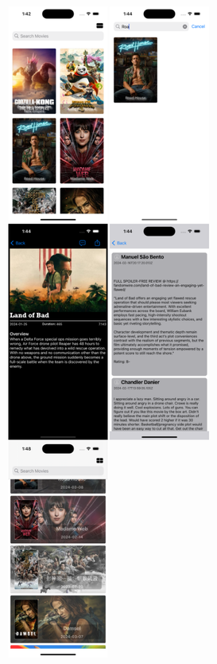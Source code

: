 <p float="left">
  <img src="https://github.com/EnsarOzturk/MovieAppExample/blob/main/Screenshots/ListSmall.png" width="200" />
  <img src="https://github.com/EnsarOzturk/MovieAppExample/blob/main/Screenshots/Searching.png" width="200" /> 
  <img src="https://github.com/EnsarOzturk/MovieAppExample/blob/main/Screenshots/Detail.png" width="200" /> 
  <img src="https://github.com/EnsarOzturk/MovieAppExample/blob/main/Screenshots/Reviews.png" width="200"/>
  <img src="https://github.com/EnsarOzturk/MovieAppExample/blob/main/Screenshots/ListBig.png" width="200" />
</p>
